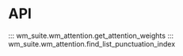 # API

::: wm_suite.wm_attention.get_attention_weights
::: wm_suite.wm_attention.find_list_punctuation_index